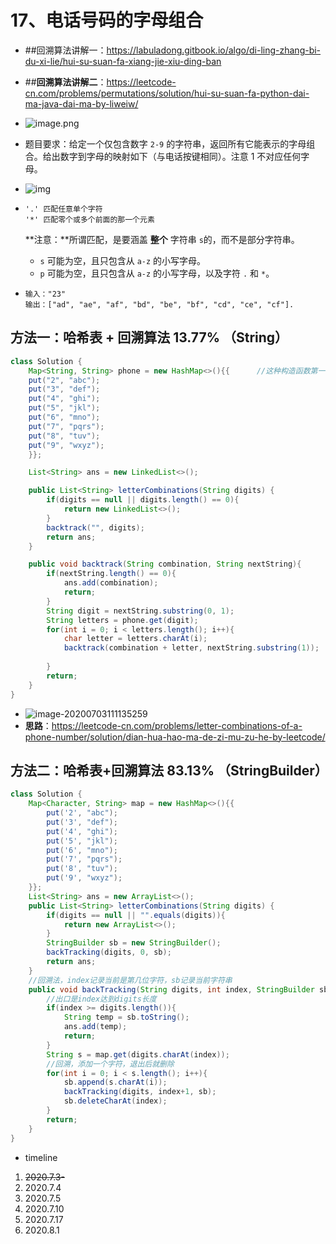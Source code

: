 # 17、电话号码的字母组合

- ##回溯算法讲解一：https://labuladong.gitbook.io/algo/di-ling-zhang-bi-du-xi-lie/hui-su-suan-fa-xiang-jie-xiu-ding-ban

- ##**回溯算法讲解二**：https://leetcode-cn.com/problems/permutations/solution/hui-su-suan-fa-python-dai-ma-java-dai-ma-by-liweiw/

- ![image.png](https://pic.leetcode-cn.com/6a464ba95a7ad1c247aa39610535984c241e6b95148f8bc36b02908a190b1d54-image.png)

- 题目要求：给定一个仅包含数字 `2-9` 的字符串，返回所有它能表示的字母组合。给出数字到字母的映射如下（与电话按键相同）。注意 1 不对应任何字母。

- ![img](https://assets.leetcode-cn.com/aliyun-lc-upload/original_images/17_telephone_keypad.png)

- ```
  '.' 匹配任意单个字符
  '*' 匹配零个或多个前面的那一个元素
  ```

  **注意：**所谓匹配，是要涵盖 **整个** 字符串 `s`的，而不是部分字符串。

  - `s` 可能为空，且只包含从 `a-z` 的小写字母。
  - `p` 可能为空，且只包含从 `a-z` 的小写字母，以及字符 `.` 和 `*`。

- ```
  输入："23"
  输出：["ad", "ae", "af", "bd", "be", "bf", "cd", "ce", "cf"].
  ```



## 方法一：哈希表 + 回溯算法  13.77% （String）

```java
class Solution {
    Map<String, String> phone = new HashMap<>(){{      //这种构造函数第一次见到 这种双括号初始化方法同样适用于ArrayList和Set
    put("2", "abc");
    put("3", "def");
    put("4", "ghi");
    put("5", "jkl");
    put("6", "mno");
    put("7", "pqrs");
    put("8", "tuv");
    put("9", "wxyz");
    }};

    List<String> ans = new LinkedList<>();

    public List<String> letterCombinations(String digits) {
        if(digits == null || digits.length() == 0){
            return new LinkedList<>();
        }
        backtrack("", digits);
        return ans;
    }

    public void backtrack(String combination, String nextString){
        if(nextString.length() == 0){
            ans.add(combination);
            return;
        }
        String digit = nextString.substring(0, 1);
        String letters = phone.get(digit);
        for(int i = 0; i < letters.length(); i++){
            char letter = letters.charAt(i);
            backtrack(combination + letter, nextString.substring(1));    //这里string和char可以相加啊，新发现
            															 //这里substring(1)是开始索引，可以这么写
        }
        return;
    }
}
```

- ![image-20200703111135259](C:\Users\62356\AppData\Roaming\Typora\typora-user-images\image-20200703111135259.png)
- **思路**：https://leetcode-cn.com/problems/letter-combinations-of-a-phone-number/solution/dian-hua-hao-ma-de-zi-mu-zu-he-by-leetcode/



## 方法二：哈希表+回溯算法 83.13% （StringBuilder）

```java
class Solution {
    Map<Character, String> map = new HashMap<>(){{
        put('2', "abc");
        put('3', "def");
        put('4', "ghi");
        put('5', "jkl");
        put('6', "mno");
        put('7', "pqrs");
        put('8', "tuv");
        put('9', "wxyz");
    }};
    List<String> ans = new ArrayList<>();
    public List<String> letterCombinations(String digits) {
        if(digits == null || "".equals(digits)){
            return new ArrayList<>();
        }
        StringBuilder sb = new StringBuilder();
        backTracking(digits, 0, sb);
        return ans;
    }
    //回溯法，index记录当前是第几位字符，sb记录当前字符串
    public void backTracking(String digits, int index, StringBuilder sb){
        //出口是index达到digits长度
        if(index >= digits.length()){
            String temp = sb.toString();
            ans.add(temp);
            return;
        }
        String s = map.get(digits.charAt(index));
        //回溯，添加一个字符，退出后就删除
        for(int i = 0; i < s.length(); i++){
            sb.append(s.charAt(i));
            backTracking(digits, index+1, sb);
            sb.deleteCharAt(index);
        }
        return;
    }
}
```



- timeline

1. ~~2020.7.3-~~
2. 2020.7.4
3. 2020.7.5
4. 2020.7.10
5. 2020.7.17
6. 2020.8.1